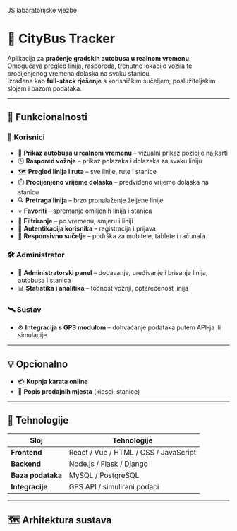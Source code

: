 JS labaratorijske vjezbe

# 🚌 CityBus Tracker

Aplikacija za **praćenje gradskih autobusa u realnom vremenu**.  
Omogućava pregled linija, rasporeda, trenutne lokacije vozila te procijenjenog vremena dolaska na svaku stanicu.  
Izrađena kao **full-stack rješenje** s korisničkim sučeljem, poslužiteljskim slojem i bazom podataka.

---

## 🚀 Funkcionalnosti

### 👥 Korisnici
- 📍 **Prikaz autobusa u realnom vremenu** – vizualni prikaz pozicije na karti  
- 🕒 **Raspored vožnje** – prikaz polazaka i dolazaka za svaku liniju  
- 🗺️ **Pregled linija i ruta** – sve linije, rute i stanice  
- ⏱️ **Procijenjeno vrijeme dolaska** – predviđeno vrijeme dolaska na stanicu  
- 🔍 **Pretraga linija** – brzo pronalaženje željene linije  
- ⭐ **Favoriti** – spremanje omiljenih linija i stanica  
- 🎯 **Filtriranje** – po vremenu, smjeru i liniji  
- 🔐 **Autentikacija korisnika** – registracija i prijava  
- 📱 **Responsivno sučelje** – podrška za mobitele, tablete i računala  

### 🛠️ Administrator
- 🧩 **Administratorski panel** – dodavanje, uređivanje i brisanje linija, autobusa i stanica  
- 📊 **Statistika i analitika** – točnost vožnji, opterećenost linija  

### 🛰️ Sustav
- ⚙️ **Integracija s GPS modulom** – dohvaćanje podataka putem API-ja ili simulacije  

---

## 💡 Opcionalno
- 💳 **Kupnja karata online**  
- 🏪 **Popis prodajnih mjesta** (kiosci, stanice)

---

## 🧱 Tehnologije
| Sloj | Tehnologije |
|------|--------------|
| **Frontend** | React / Vue / HTML / CSS / JavaScript |
| **Backend** | Node.js / Flask / Django |
| **Baza podataka** | MySQL / PostgreSQL |
| **Integracije** | GPS API / simulirani podaci |

---

## 🗺️ Arhitektura sustava
